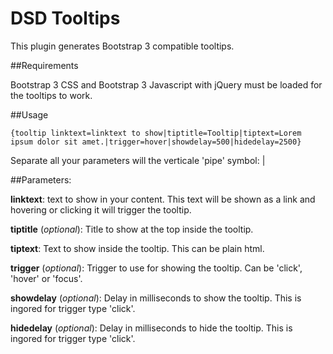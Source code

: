 DSD Tooltips
============

This plugin generates Bootstrap 3 compatible tooltips.

##Requirements

Bootstrap 3 CSS and Bootstrap 3 Javascript with jQuery must be loaded for the tooltips to work.

##Usage

```
{tooltip linktext=linktext to show|tiptitle=Tooltip|tiptext=Lorem ipsum dolor sit amet.|trigger=hover|showdelay=500|hidedelay=2500}
```

Separate all your parameters will the verticale 'pipe' symbol: |

##Parameters:

**linktext**: text to show in your content. This text will be shown as a link and hovering or clicking it will trigger the tooltip.

**tiptitle** (*optional*): Title to show at the top inside the tooltip.

**tiptext**: Text to show inside the tooltip. This can be plain html.

**trigger** (*optional*): Trigger to use for showing the tooltip. Can be 'click', 'hover' or 'focus'.

**showdelay** (*optional*): Delay in milliseconds to show the tooltip. This is ingored for trigger type 'click'.

**hidedelay** (*optional*): Delay in milliseconds to hide the tooltip. This is ingored for trigger type 'click'.